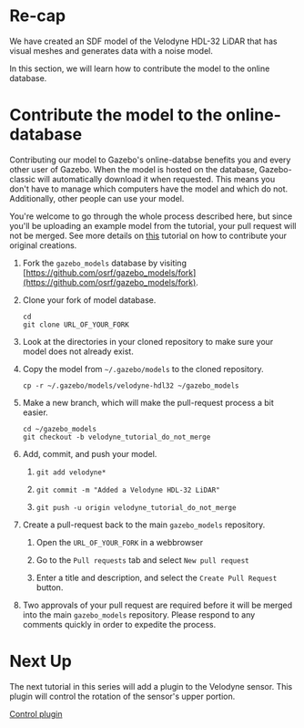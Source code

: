 # Re-cap

We have created an SDF model of the Velodyne HDL-32 LiDAR that has visual
meshes and generates data with a noise model.

In this section, we will learn how to contribute the model to the online database.

# Contribute the model to the online-database

Contributing our model to Gazebo's online-databse benefits you and every
other user of Gazebo. When the model is hosted on the database, Gazebo-classic will
automatically download it when requested. This means you don't have to
manage which computers have the model and which do not. Additionally, other
people can use your model.

You're welcome to go through the whole process described here, but since
you'll be uploading an example model from the tutorial, your pull request
will not be merged. See more details on
[this](/tutorials?tut=model_contrib)
tutorial on how to contribute your original creations.

1. Fork the `gazebo_models` database by visiting [https://github.com/osrf/gazebo_models/fork](https://github.com/osrf/gazebo_models/fork).

1. Clone your fork of model database.

    ```
    cd
    git clone URL_OF_YOUR_FORK
    ```

1. Look at the directories in your cloned repository to make sure your model
   does not already exist.

1. Copy the model from `~/.gazebo/models` to the cloned repository.

    ```
    cp -r ~/.gazebo/models/velodyne-hdl32 ~/gazebo_models
    ```

1. Make a new branch, which will make the pull-request process a bit easier.

    ```
    cd ~/gazebo_models
    git checkout -b velodyne_tutorial_do_not_merge
    ```

1. Add, commit, and push your model.

    1. ```git add velodyne*```

    1. ```git commit -m "Added a Velodyne HDL-32 LiDAR"```

    1. ```git push -u origin velodyne_tutorial_do_not_merge```

1. Create a pull-request back to the main `gazebo_models` repository.

    1. Open the `URL_OF_YOUR_FORK` in a webbrowser

    1. Go to the `Pull requests` tab and select `New pull request`

    1. Enter a title and description, and select the `Create Pull Request`
       button.

1. Two approvals of your pull request are required before it will be merged
   into the main `gazebo_models` repository. Please respond to any comments
   quickly in order to expedite the process.

# Next Up

The next tutorial in this series will add a plugin to the Velodyne sensor.
This plugin will control the rotation of the sensor's upper portion.

[Control plugin](/tutorials?cat=guided_i&tut=guided_i5)
